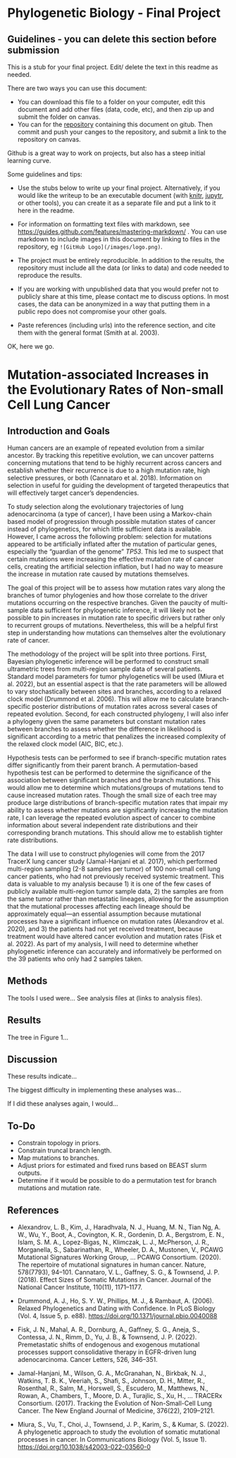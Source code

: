 # Phylogenetic Biology - Final Project

## Guidelines - you can delete this section before submission

This is a stub for your final project. Edit/ delete the text in this readme as needed.

There are two ways you can use this document:  
- You can download this file to a folder on your computer, edit this document and add other files (data, code, etc), and then zip up and submit the folder on canvas.
- You can for the [repository](finalproject) containing this document on gitub. Then commit and push your canges to the repository, and submit a link to the repository on canvas.

Github is a great way to work on projects, but also has a steep initial learning curve.


Some guidelines and tips:

- Use the stubs below to write up your final project. Alternatively, if you would like the writeup to be an executable document (with [knitr](http://yihui.name/knitr/), [jupytr](http://jupyter.org/), or other tools), you can create it as a separate file and put a link to it here in the readme.

- For information on formatting text files with markdown, see https://guides.github.com/features/mastering-markdown/ . You can use markdown to include images in this document by linking to files in the repository, eg `![GitHub Logo](/images/logo.png)`.

- The project must be entirely reproducible. In addition to the results, the repository must include all the data (or links to data) and code needed to reproduce the results.

- If you are working with unpublished data that you would prefer not to publicly share at this time, please contact me to discuss options. In most cases, the data can be anonymized in a way that putting them in a public repo does not compromise your other goals.

- Paste references (including urls) into the reference section, and cite them with the general format (Smith at al. 2003).

OK, here we go.

# Mutation-associated Increases in the Evolutionary Rates of Non-small Cell Lung Cancer
## Introduction and Goals

Human cancers are an example of repeated evolution from a similar ancestor. By tracking this repetitive evolution, we can uncover patterns concerning mutations that tend to be highly recurrent across cancers and establish whether their recurrence is due to a high mutation rate, high selective pressures, or both (Cannataro et al. 2018). Information on selection in useful for guiding the development of targeted therapeutics that will effectively target cancer’s dependencies.

To study selection along the evolutionary trajectories of lung adenocarcinoma (a type of cancer), I have been using a Markov-chain based model of progression through possible mutation states of cancer instead of phylogenetics, for which little sufficient data is available. However, I came across the following problem: selection for mutations appeared to be artificially inflated after the mutation of particular genes, especially the “guardian of the genome” *TP53*. This led me to suspect that certain mutations were increasing the effective mutation rate of cancer cells, creating the artificial selection inflation, but I had no way to measure the increase in mutation rate caused by mutations themselves.

The goal of this project will be to assess how mutation rates vary along the branches of tumor phylogenies and how those correlate to the driver mutations occurring on the respective branches. Given the paucity of multi-sample data sufficient for phylogenetic inference, it will likely not be possible to pin increases in mutation rate to specific drivers but rather only to recurrent groups of mutations. Nevertheless, this will be a helpful first step in understanding how mutations can themselves alter the evolutionary rate of cancer.

The methodology of the project will be split into three portions. First, Bayesian phylogenetic inference will be performed to construct small ultrametric trees from multi-region sample data of several patients. Standard model parameters for tumor phylogenetics will be used (Miura et al. 2022), but an essential aspect is that the rate parameters will be allowed to vary stochastically between sites and branches, according to a relaxed clock model (Drummond et al. 2006). This will allow me to calculate branch-specific posterior distributions of mutation rates across several cases of repeated evolution. Second, for each constructed phylogeny, I will also infer a phylogeny given the same parameters but constant mutation rates between branches to assess whether the difference in likelihood is significant according to a metric that penalizes the increased complexity of the relaxed clock model (AIC, BIC, etc.).

Hypothesis tests can be performed to see if branch-specific mutation rates differ significantly from their parent branch. A permutation-based hypothesis test can be performed to determine the significance of the association between significant branches and the branch mutations. This would allow me to determine which mutations/groups of mutations tend to cause increased mutation rates. Though the small size of each tree may produce large distributions of branch-specific mutation rates that impair my ability to assess whether mutations are significantly increasing the mutation rate, I can leverage the repeated evolution aspect of cancer to combine information about several independent rate distributions and their corresponding branch mutations. This should allow me to establish tighter rate distributions.

The data I will use to construct phylogenies will come from the 2017 TracerX lung cancer study (Jamal-Hanjani et al. 2017), which performed multi-region sampling (2-8 samples per tumor) of 100 non-small cell lung cancer patients, who had not previously received systemic treatment. This data is valuable to my analysis because 1) it is one of the few cases of publicly available multi-region tumor sample data, 2) the samples are from the same tumor rather than metastatic lineages, allowing for the assumption that the mutational processes affecting each lineage should be approximately equal—an essential assumption because mutational processes have a significant influence on mutation rates (Alexandrov et al. 2020), and 3) the patients had not yet received treatment, because treatment would have altered cancer evolution and mutation rates (Fisk et al. 2022). As part of my analysis, I will need to determine whether phylogenetic inference can accurately and informatively be performed on the 39 patients who only had 2 samples taken.


## Methods

The tools I used were... See analysis files at (links to analysis files).

## Results

The tree in Figure 1...

## Discussion

These results indicate...

The biggest difficulty in implementing these analyses was...

If I did these analyses again, I would...

## To-Do

- Constrain topology in priors.
- Constrain truncal branch length.
- Map mutations to branches.
- Adjust priors for estimated and fixed runs based on BEAST slurm outputs.
- Determine if it would be possible to do a permutation test for branch mutations and mutation rate.

## References

- Alexandrov, L. B., Kim, J., Haradhvala, N. J., Huang, M. N., Tian Ng, A. W., Wu, Y., Boot, A., Covington, K. R., Gordenin, D. A., Bergstrom, E. N., Islam, S. M. A., Lopez-Bigas, N., Klimczak, L. J., McPherson, J. R., Morganella, S., Sabarinathan, R., Wheeler, D. A., Mustonen, V., PCAWG Mutational Signatures Working Group, … PCAWG Consortium. (2020). The repertoire of mutational signatures in human cancer. Nature, 578(7793), 94–101.
Cannataro, V. L., Gaffney, S. G., & Townsend, J. P. (2018). Effect Sizes of Somatic Mutations in Cancer. Journal of the National Cancer Institute, 110(11), 1171–1177.

- Drummond, A. J., Ho, S. Y. W., Phillips, M. J., & Rambaut, A. (2006). Relaxed Phylogenetics and Dating with Confidence. In PLoS Biology (Vol. 4, Issue 5, p. e88). https://doi.org/10.1371/journal.pbio.0040088

- Fisk, J. N., Mahal, A. R., Dornburg, A., Gaffney, S. G., Aneja, S., Contessa, J. N., Rimm, D., Yu, J. B., & Townsend, J. P. (2022). Premetastatic shifts of endogenous and exogenous mutational processes support consolidative therapy in EGFR-driven lung adenocarcinoma. Cancer Letters, 526, 346–351.

- Jamal-Hanjani, M., Wilson, G. A., McGranahan, N., Birkbak, N. J., Watkins, T. B. K., Veeriah, S., Shafi, S., Johnson, D. H., Mitter, R., Rosenthal, R., Salm, M., Horswell, S., Escudero, M., Matthews, N., Rowan, A., Chambers, T., Moore, D. A., Turajlic, S., Xu, H., … TRACERx Consortium. (2017). Tracking the Evolution of Non-Small-Cell Lung Cancer. The New England Journal of Medicine, 376(22), 2109–2121.

- Miura, S., Vu, T., Choi, J., Townsend, J. P., Karim, S., & Kumar, S. (2022). A phylogenetic approach to study the evolution of somatic mutational processes in cancer. In Communications Biology (Vol. 5, Issue 1). https://doi.org/10.1038/s42003-022-03560-0
